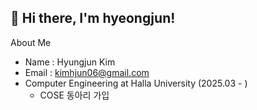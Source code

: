## 👋 Hi there, I'm hyeongjun!

About Me
- Name : Hyungjun Kim
- Email : kimhjun06@gmail.com
- Computer Engineering at Halla University (2025.03 - )
  - COSE 동아리 가입
